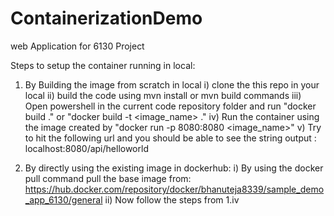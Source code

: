 # ContainerizationDemo
web Application for 6130 Project


Steps to setup the container running in local:
 1. By Building the image from scratch in local
    i) clone the this repo in your local
    ii) build the code using mvn install or mvn build commands
    iii) Open powershell in the current code repository folder and run "docker build ." or "docker build -t <image_name> ."
    iv) Run the container using the image created by "docker run -p 8080:8080 <image_name>"
    v) Try to hit the following url and you should be able to see the string output : localhost:8080/api/helloworld
 
 2. By directly using the existing image in dockerhub:
    i) By using the docker pull command pull the base image from: https://hub.docker.com/repository/docker/bhanuteja8339/sample_demo_app_6130/general
    ii) Now follow the steps from 1.iv
